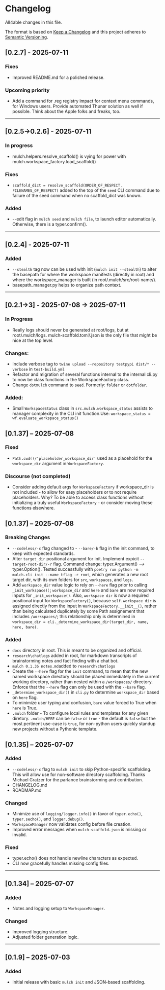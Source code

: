 # Changelog

All4able changes in this file.

The format is based on [Keep a Changelog](https://keepachangelog.com/en/1.0.0/)
and this project adheres to [Semantic Versioning](https://semver.org/spec/v2.0.0.html).

## [0.2.7] - 2025-07-11

### Fixes
- Improved README.md for a polished release.

### Upcoming priority
- Add a command for .reg registry impact for context menu commands, for Windows users. Provide automated Thunar solution as well if possible. Think about the Apple folks and freaks, too.

---

## [0.2.5->0.2.6] - 2025-07-11

### In progress
- mulch.helpers.resolve_scaffold() is vying for power with mulch.workspace_factory.load_scaffold()

### Fixes
- `scaffold_dict = resolve_scaffold(ORDER_OF_RESPECT, FILENAMES_OF_RESPECT)` added to the top of the `seed` CLI command due to failure of the seed command when no scaffold_dict was known. 

### Added
- --edit flag in `mulch seed` and `mulch file`, to launch editor automatically. Otherwise, there is a typer.confirm(). 

---

## [0.2.4] - 2025-07-11

### Added
- `--stealth` tag now can be used with init (`mulch init --stealth`) to alter the basepath for where the workspace manifests (directly in root) and where the workspace_manager is built (in root/.mulch/src/root-name/).
- basepath_manager.py helps to organize path context.

---

## [0.2.1->3] - 2025-07-08 -> 2025-07-11

### In Progress
- Really logs should never be generated at root/logs, but at root/.mulch/logs. mulch-scaffold.toml/.json is the only file that might be nice at the top level. 

### Changes:
- Include verbose tag to `twine upload --repository testpypi dist/* --verbose` in `test-build.yml`
- Refactor and migration of several functions internal to the internal cli.py to now be class functions in the WorkspaceFactory class.
- Change `dotmulch` command to `seed`. Formerly: `folder` or `dotfolder`.

### Added:
- Small `WorkspaceStatus` class in `src.mulch.workspace_status` assists to manager complexity in the CLI init function.Use: `workspace_status = wf.evaluate_workspace_status()`

## [0.1.37] – 2025-07-08

### Fixed
- `Path.cwd()/'placeholder_workspace_dir'` used as a placehold for the `workspace_dir` argument in `WorkspaceFactory`.

### Discourse (not completed)
- Consider adding default args for `WorkspaceFactory` if workspace_dir is not included - to allow for easy placeholders or to not require placeholders. Why? To be able to access class functions without initializing a truly useful `WorkspaceFactory` - or consider moving these functions elsewhere.

## [0.1.37] – 2025-07-08

### Breaking Changes
- `--codeless/-c` flag changed to - `--bare/-b` flag in the init command,	 to keep with expected standards.
- Alter `target_dir` positional argument for init. Implement expicit `--target-root-dir/-r` flag. Command change: typer.Argument() --> typer.Option(). Tested successfully with `poetry run python -m mulch.cli init --name tflag -r root`, which generates a new root target dir, with its own folders for `src`, `workspaces`, and `logs`.
- Add `workspace_dir` value logic to rely on `--here` flag prior to calling `_init_workspace()`; `workspace_dir` and `here` and `bare` are now required inputs for `_init_workspace()`. Also, `workspace dir` is now a required positional input for `WorkspaceFactory()`, because `self.workspace_dir` is assigned directly from the input in `WorkspaceFactory.__init__()`, rather than being calculated duplicately by some Path assignement that includes `/workspaces/`; this relationship only is determined in `workspace_dir = cli._determine_workspace_dir(target_dir, name, here, bare)`. 
	
### Added
- `docs` directory in root. This is meant to be organized and official.
- `research\chatlogs` added in root, for markdown transcripts of brainstorming notes and fact finding with a chat bot.
- `mulch 0.1.36 notes.md`added to `research\chatlogs`
- Create the `--here` flag for the `init` command, to mean that the new named workspace directory should be placed immediately in the current working directory, rather than nested within a `/workspaces/` directory. Enforce that the `--here` flag can only be used with the `--bare` flag.
- `_determine_workspace_dir()` in `cli.py` to determine `workspace_dir` based on `here` flag.
- To minimize user typing and confusion, `bare` value forced to True when `here` is True.
- `.mulch` folder - To configure local rules and templates for any given diretory. `.mulch/HERE` can be `false` or `true` - the default is `false` but the most pertinent use-case is `true`, for non-python users quickly standup new projects without a Pythonic template.

## [0.1.35] – 2025-07-07

### Added
- `--codeless/-c` flag to `mulch init` to skip Python-specific scaffolding. This will allow use for non-software directory scaffolding.  Thanks Michael Gratzer for the parlance brainstorming and contribution.
- CHANGELOG.md
- ROADMAP.md

### Changed
- Minimize use of `logging/logger.info()` in favor of `typer.echo()`, `typer.secho()`, and `logger.debug()`. 
- `WorkspaceManager` now validates config before file creation.
- Improved error messages when `mulch-scaffold.json` is missing or invalid.

### Fixed
- typer.echo() does not handle newline characters as expected. 
- CLI now gracefully handles missing config files.

---


## [0.1.34] – 2025-07-07
### Added
- Notes and logging setup to `WorkspaceManager`.

### Changed
- Improved logging structure.
- Adjusted folder generation logic.

---

## [0.1.9] – 2025-07-03

### Added
- Initial release with basic `mulch init` and JSON-based scaffolding.